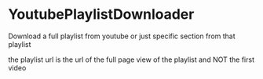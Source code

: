 # YoutubePlaylistDownloader

Download a full playlist from youtube or just specific section from that playlist

the playlist url is the url of the full page view of the playlist and NOT the first video

